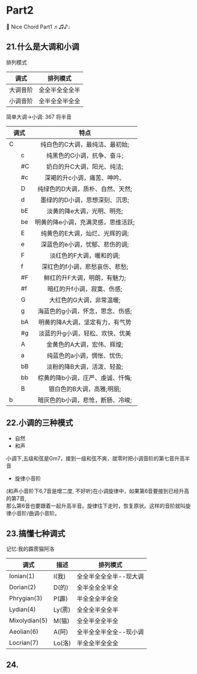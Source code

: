 # Part2

:musical_score: Nice Chord  Part1 ♬♫♪♩

## 21.什么是大调和小调

排列模式

调式 | 排列模式
-|-
大调音阶 | 全全半全全全半
小调音阶 | 全半全全半全全

简单大调->小调: 367 将半音

调式 | 特点
-|:-:
C|纯白色的C大调，最纯洁、最初始;
　　c|纯黑色的C小调，抗争、奋斗;
　　#C|奶白的升C大调，阳光、纯洁;
　　#c|深褐的升c小调，痛苦、呻吟、
　　D|纯绿色的D大调，质朴、自然、天然;
　　d|墨绿的的D小调，思想深刻、沉思;
　　bE|淡黄的降e大调，光明、明亮;
　　be|明黄的降e小调，充满灵感，思维活跃;
　　E|纯黄色的E大调，灿烂、光辉的调;
　　e|深蓝色的e小调，忧郁、悲伤的调;
　　F|淡红色的F大调，暖和的调;
　　f|深红色的f小调，悲愁哀伤、悲愁;
　　#F|鲜红的升F大调，明朗，有魅力;
　　#f|暗红的升f小调，寂寞、伤感;
　　G|大红色的G大调，非常温暖;
　　g|海蓝色的g小调，怀念，思念、伤感;
　　bA|明黄的降A大调，坚定有力，有气势
　　#g|淡蓝的升g小调，轻松、欢快、优美
　　A|金黄色的A大调，宏伟、辉煌;
　　a|纯蓝色的a小调，惆怅、忧伤;
　　bB|淡粉的降B大调，活泼、轻盈;
　　bb|棕黄的降b小调，庄严、虔诚、忏悔;
　　B|银白色的B大调，高雅;明丽;
   b|暗灰色的b小调，悲怆，断肠、冷峻;

## 22.小调的三种模式

- 自然
- 和声

小调下,五级和弦是Gm7，接到一级和弦不爽，就零时把小调音阶的第七音升高半音

- 旋律小音阶

(和声小音阶下6,7音是增二度, 不好听)在小调旋律中，如果第6音要接到已经升高的第7音,\
那么第6音也要跟着一起升高半音。旋律往下走时，恢复原状。这样的音阶就叫旋律小音阶/曲调小音阶。

## 23.搞懂七种调式

记忆:我的霹雳猫阿洛

调式 | 描述 | 排列模式
-|-|-
Ionian(1)  | I(我) | 全全半全全全半--现大调
Dorian(2) | D(的) | 全半全全全半全
Phrygian(3) | P(霹) | 半全全全半全全
Lydian(4) | Ly(雳) | 全全全半全全半
Mixolydian(5) | M(猫) | 全全半全全半全
Aeolian(6) | A(阿) |  全半全全半全全--现小调
Locrian(7) | Lo(洛) | 半全全半全全全

## 24.